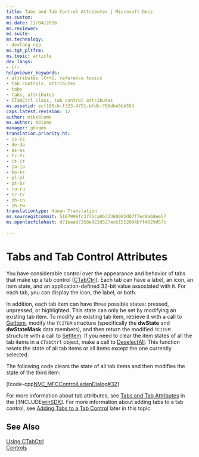 ```yaml
---
title: Tabs and Tab Control Attributes | Microsoft Docs
ms.custom: 
ms.date: 11/04/2016
ms.reviewer: 
ms.suite: 
ms.technology:
- devlang-cpp
ms.tgt_pltfrm: 
ms.topic: article
dev_langs:
- C++
helpviewer_keywords:
- attributes [C++], reference topics
- tab controls, attributes
- tabs
- tabs, attributes
- CTabCtrl class, tab control attributes
ms.assetid: ecf190cb-f323-4751-bfdb-766dbe6bb553
caps.latest.revision: 12
author: mikeblome
ms.author: mblome
manager: ghogen
translation.priority.ht:
- cs-cz
- de-de
- es-es
- fr-fr
- it-it
- ja-jp
- ko-kr
- pl-pl
- pt-br
- ru-ru
- tr-tr
- zh-cn
- zh-tw
translationtype: Human Translation
ms.sourcegitcommit: 5187996fc377bca8633360082d07f7ec8a68ee57
ms.openlocfilehash: d71eaad7358e922d527acb1552084bff4029d57c

---
```

# Tabs and Tab Control Attributes
You have considerable control over the appearance and behavior of tabs that make up a tab control ([CTabCtrl](../mfc/reference/ctabctrl-class.md)). Each tab can have a label, an icon, an item state, and an application-defined 32-bit value associated with it. For each tab, you can display the icon, the label, or both.  
  
 In addition, each tab item can have three possible states: pressed, unpressed, or highlighted. This state can only be set by modifying an existing tab item. To modify an existing tab item, retrieve it with a call to [GetItem](../mfc/reference/ctabctrl-class.md#ctabctrl__getitem), modify the `TCITEM` structure (specifically the **dwState** and **dwStateMask** data members), and then return the modified `TCITEM` structure with a call to [SetItem](../mfc/reference/ctabctrl-class.md#ctabctrl__setitem). If you need to clear the item states of all the tab items in a `CTabCtrl` object, make a call to [DeselectAll](../mfc/reference/ctabctrl-class.md#ctabctrl__deselectall). This function resets the state of all tab items or all items except the one currently selected.  
  
 The following code clears the state of all tab items and then modifies the state of the third item:  
  
 [!code-cpp[NVC_MFCControlLadenDialog#32](../mfc/codesnippet/cpp/tabs-and-tab-control-attributes_1.cpp)]  
  
 For more information about tab attributes, see [Tabs and Tab Attributes](http://msdn.microsoft.com/library/windows/desktop/bb760550) in the [!INCLUDE[winSDK](../atl/includes/winsdk_md.md)]. For more information about adding tabs to a tab control, see [Adding Tabs to a Tab Control](../mfc/adding-tabs-to-a-tab-control.md) later in this topic.  
  
## See Also  
 [Using CTabCtrl](../mfc/using-ctabctrl.md)   
 [Controls](../mfc/controls-mfc.md)




<!--HONumber=Jan17_HO1-->


